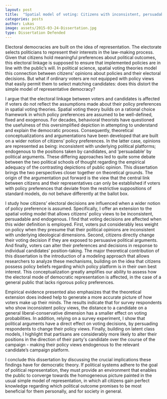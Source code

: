 ```yaml
---
layout: post
title:  "Spatial model of voting: Citizens with inconsistent, persuadable and endogenous policy preferences"
categories: posts
author: Lukas
image: assets/2015-03-24-Dissertation.jpg
type: Dissertation Defended
---
```


Electoral democracies are built on the idea of representation. The electorate selects politicians to represent their interests in the law-making process. Given that citizens hold meaningful preferences about political outcomes, this electoral linkage is supposed to ensure that implemented policies are in line with the public’s will. In political science, spatial voting theories model this connection between citizens’ opinions about policies and their electoral decisions. But what if ordinary voters are not equipped with policy views that easily permit them to select matching candidates: does this distort the simple model of representative democracy?

I argue that the electoral linkage between voters and candidates is affected if voters do not reflect the assumptions made about their policy preferences in spatial voting theories. Spatial voting theory builds on a rational choice framework in which policy preferences are assumed to be well-defined, fixed and exogenous. For decades, behavioral theorists have questioned the usefulness of this oversimplified depiction in attempting to understand and explain the democratic process. Consequently, theoretical conceptualizations and argumentations have been developed that are built on a wider notion of citizens’ policy preferences. In the latter case, opinions are represented as being: inconsistent with underlying political platforms; endogenous to the positions taken by candidates, and ‘persuadable’ by political arguments. These differing approaches led to quite some debate between the two political schools of thought regarding the empirical adequacy of the contrasting depictions of public opinion. This dissertation brings the two perspectives closer together on theoretical grounds. The origin of the argumentation put forward is the view that the central link between citizens and their representatives can only be established if voters with policy preferences that deviate from the restrictive suppositions of standard models, do not behave differently at the ballot box.

I study how citizens’ electoral decisions are influenced when a wider notion of policy preference is assumed. Specifically, I offer an extension to the spatial voting model that allows citizens’ policy views to be inconsistent, persuadable and endogenous. I find that voting decisions are affected when this wider definition is employed. First, voters put considerably less weight on policy when they presume that their political opinions are inconsistent with underlying ideological dimensions. Second, citizens directly change their voting decision if they are exposed to persuasive political arguments. And finally, voters can alter their preferences and decisions in response to individual candidates’ position-taking. The major theoretical contribution of this dissertation is the introduction of a modeling approach that allows researchers to analyze these mechanisms, building on the idea that citizens possess policy beliefs regarding which policy platform is in their own best interest. This conceptualization greatly amplifies our ability to assess how the electoral mode of democratic representation is affected, in the case of a general public that lacks rigorous policy preferences.

Empirical evidence presented also emphasizes that the theoretical extension does indeed help to generate a more accurate picture of how voters make up their minds. The results indicate that for survey respondents who show inconsistent policy views, the distance to a candidate on a general liberal-conservative dimension has a smaller effect on voting probabilities. In addition, relying on a survey experiment, I show that political arguments have a direct effect on voting decisions, by persuading respondents to change their policy views. Finally, building on latent class models, I highlight that partisans are considerably more likely to alter their positions in the direction of their party's candidate over the course of the campaign - making their policy views endogenous to the relevant candidate’s campaign platform.

I conclude this dissertation by discussing the crucial implications these findings have for democratic theory. If political systems adhere to the goal of political representation, they must provide an environment that enables the public to converge towards the homogeneous picture painted in the usual simple model of representation, in which all citizens gain perfect knowledge regarding which political outcome promises to be most beneficial for them personally, and for society in general.